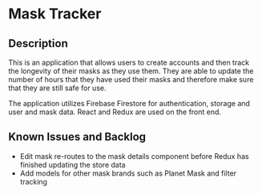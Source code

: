 # Mask Tracker

## Description

This is an application that allows users to create accounts and then track the
longevity of their masks as they use them. They are able to update the number of
hours that they have used their masks and therefore make sure that they are
still safe for use.

The application utilizes Firebase Firestore for authentication, storage and user
and mask data. React and Redux are used on the front end.

## Known Issues and Backlog

- Edit mask re-routes to the mask details component before Redux has finished
  updating the store data
- Add models for other mask brands such as Planet Mask and filter tracking

